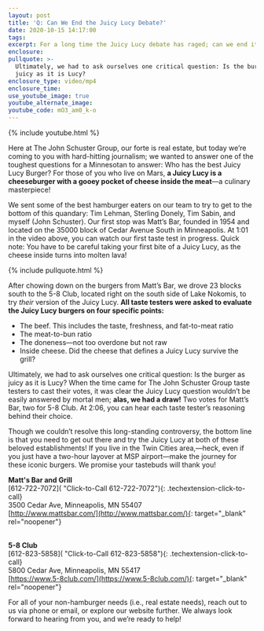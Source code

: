 ```yaml
---
layout: post
title: 'Q: Can We End the Juicy Lucy Debate?'
date: 2020-10-15 14:17:00
tags:
excerpt: For a long time the Juicy Lucy debate has raged; can we end it?
enclosure:
pullquote: >-
  Ultimately, we had to ask ourselves one critical question: Is the burger as
  juicy as it is Lucy?
enclosure_type: video/mp4
enclosure_time:
use_youtube_image: true
youtube_alternate_image:
youtube_code: mO3_am0_k-o
---
```


{% include youtube.html %}

Here at The John Schuster Group, our forte is real estate, but today we’re coming to you with hard-hitting journalism; we wanted to answer one of the toughest questions for a Minnesotan to answer: Who has the best Juicy Lucy Burger? For those of you who live on Mars, **a Juicy Lucy is a cheeseburger with a gooey pocket of cheese inside the meat**—a culinary masterpiece\!&nbsp;

We sent some of the best hamburger eaters on our team to try to get to the bottom of this quandary: Tim Lehman, Sterling Donely, Tim Sabin, and myself (John Schuster). Our first stop was Matt’s Bar, founded in 1954 and located on the 35000 block of Cedar Avenue South in Minneapolis. At 1:01 in the video above, you can watch our first taste test in progress. Quick note: You have to be careful taking your first bite of a Juicy Lucy, as the cheese inside turns into molten lava\!

{% include pullquote.html %}

After chowing down on the burgers from Matt’s Bar, we drove 23 blocks south to the 5-8 Club, located right on the south side of Lake Nokomis, to try *their* version of the Juicy Lucy. **All taste testers were asked to evaluate the Juicy Lucy burgers on four specific points:&nbsp;**

* The beef. This includes the taste, freshness, and fat-to-meat ratio&nbsp;
* The meat-to-bun ratio&nbsp;
* The doneness—not too overdone but not raw
* Inside cheese. Did the cheese that defines a Juicy Lucy survive the grill?&nbsp;

Ultimately, we had to ask ourselves one critical question: Is the burger as juicy as it is Lucy? When the time came for The John Schuster Group taste testers to cast their votes, it was clear the Juicy Lucy question wouldn’t be easily answered by mortal men; **alas, we had a draw\!** Two votes for Matt’s Bar, two for 5-8 Club. At 2:06, you can hear each taste tester’s reasoning behind their choice.&nbsp;

Though we couldn’t resolve this long-standing controversy, the bottom line is that you need to get out there and try the Juicy Lucy at both of these beloved establishments\! If you live in the Twin Cities area,—heck, even if you just have a two-hour layover at MSP airport—make the journey for these iconic burgers. We promise your tastebuds will thank you\!&nbsp;

**Matt's Bar and Grill**<br>[612-722-7072]( "Click-to-Call 612-722-7072"){: .techextension-click-to-call}<br>3500 Cedar Ave, Minneapolis, MN 55407<br>[http://www.mattsbar.com/](http://www.mattsbar.com/){: target="_blank" rel="noopener"}

<br>**5-8 Club**<br>[612-823-5858]( "Click-to-Call 612-823-5858"){: .techextension-click-to-call}<br>5800 Cedar Ave, Minneapolis, MN 55417<br>[https://www.5-8club.com/](https://www.5-8club.com/){: target="_blank" rel="noopener"}

For all of your non-hamburger needs (i.e., real estate needs), reach out to us via phone or email, or explore our website further. We always look forward to hearing from you, and we’re ready to help\!&nbsp;